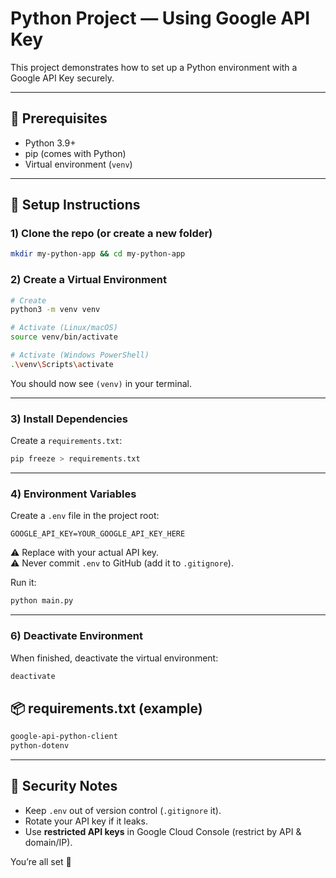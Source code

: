 # Python Project — Using Google API Key

This project demonstrates how to set up a Python environment with a Google API Key securely.

---

## 🧰 Prerequisites
- Python 3.9+
- pip (comes with Python)
- Virtual environment (`venv`)

---

## 🚀 Setup Instructions

### 1) Clone the repo (or create a new folder)
```bash
mkdir my-python-app && cd my-python-app
```

### 2) Create a Virtual Environment
```bash
# Create
python3 -m venv venv

# Activate (Linux/macOS)
source venv/bin/activate

# Activate (Windows PowerShell)
.\venv\Scripts\activate
```

You should now see `(venv)` in your terminal.

---

### 3) Install Dependencies

Create a `requirements.txt`:
```bash
pip freeze > requirements.txt
```

---

### 4) Environment Variables

Create a `.env` file in the project root:

```dotenv
GOOGLE_API_KEY=YOUR_GOOGLE_API_KEY_HERE
```

⚠️ Replace with your actual API key.  
⚠️ Never commit `.env` to GitHub (add it to `.gitignore`).


Run it:
```bash
python main.py
```

---

### 6) Deactivate Environment

When finished, deactivate the virtual environment:
```bash
deactivate
```


## 📦 requirements.txt (example)
```txt
google-api-python-client
python-dotenv
```

---

## 🔐 Security Notes
- Keep `.env` out of version control (`.gitignore` it).
- Rotate your API key if it leaks.
- Use **restricted API keys** in Google Cloud Console (restrict by API & domain/IP).

You’re all set 🚀
